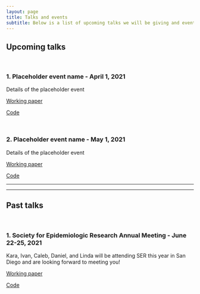 ```yaml
---
layout: page
title: Talks and events
subtitle: Below is a list of upcoming talks we will be giving and events we will be attending
---
```


## Upcoming talks
  <p>&nbsp;</p>

### 1. Placeholder event name - April 1, 2021
Details of the placeholder event

[Working paper](www.nameoftheworkingpaper.com)

[Code](www.github.com)
  <p>&nbsp;</p>
  
### 2. Placeholder event name - May 1, 2021
Details of the placeholder event

[Working paper](www.nameoftheworkingpaper.com)

[Code](www.github.com)

---

<!-- ## Upcoming events a normal html comment-->
<!--  <p>&nbsp;</p>-->

<!-- ### 1. Society for Epidemiologic Research Annual Meeting - June 22-25, 2021-->
<!-- Kara, Ivan, Caleb, Daniel, and Linda will be attending SER this year in San Diego and are looking forward to meeting you!-->

<!-- [Working paper](www.nameoftheworkingpaper.com)-->

<!-- [Code](www.github.com)-->
<!--  <p>&nbsp;</p>-->

---

## Past talks
  <p>&nbsp;</p>

### 1. Society for Epidemiologic Research Annual Meeting - June 22-25, 2021
Kara, Ivan, Caleb, Daniel, and Linda will be attending SER this year in San Diego and are looking forward to meeting you!

[Working paper](www.nameoftheworkingpaper.com)

[Code](www.github.com)
  <p>&nbsp;</p>

